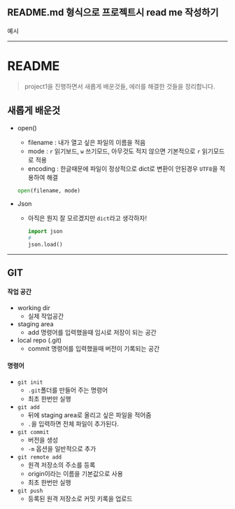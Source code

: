 ## README.md 형식으로 프로젝트시 read me 작성하기

예시

***

# README

> project1을 진행하면서 새롭게 배운것들, 에러를 해결한 것들을 정리합니다.



## 새롭게 배운것

- open()

  - filename : 내가 열고 싶은 파일의 이름을 적음
  - mode : `r` 읽기보드, `w` 쓰기모드, 아무것도 적지 않으면 기본적으로 `r` 읽기모드로 적용
  - encoding : 한글때문에 파일이 정상적으로 dict로 변환이 안된경우 `UTF8`을 적용하여 해결

  ```python
  open(filename, mode)
  ```

- Json 

  - 아직은 뭔지 잘 모르겠지만 `dict`라고 생각하자!

    ```python
    import json
    #
    json.load()
    ```

    

***



## GIT

#### 작업 공간

- working dir
  - 실제 작업공간
- staging area
  - add 명령어를 입력했을때 임시로 저장이 되는 공간
- local repo (.git)
  - commit 명령어를 입력했을때 버전이 기록되는 공간

#### 명령어

- `git init`
  - `.git`폴더를 만들어 주는 명령어
  - 최초 한번만 실행
- `git add`
  - 뒤에 staging area로  올리고 싶은 파일을 적어줌
  - `.`을 입력하면 전체 파일이 추가된다.
- `git commit`
  - 버전을 생성
  - `-m` 옵션을 일반적으로 추가
- `git remote add`
  - 원격 저장소의 주소를 등록
  - origin이라는 이름을 기본값으로 사용
  - 최초 한번만 실행
- `git push`
  - 등록된 원격 저장소로 커밋 키록을 업로드